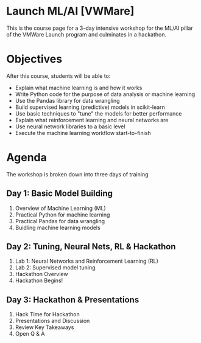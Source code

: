 # Launch ML/AI [VWMare]
This is the course page for a 3-day intensive workshop for the ML/AI pillar of the VMWare Launch program and culminates in a hackathon.


# Objectives
After this course, students will be able to:

- Explain what machine learning is and how it works
- Write Python code for the purpose of data analysis or machine learning
- Use the Pandas library for data wrangling 
- Build supervised learning (predictive) models in scikit-learn
- Use basic techniques to "tune" the models for better performance
- Explain what reinforcement learning and neural networks are
- Use neural network libraries to a basic level
- Execute the machine learning workflow start-to-finish

# Agenda
The workshop is broken down into three days of training

## Day 1: Basic Model Building
1. Overview of Machine Learning (ML)
2. Practical Python for machine learning
3. Practical Pandas for data wrangling
4. Buidling machine learning models

## Day 2: Tuning, Neural Nets, RL & Hackathon
1. Lab 1: Neural Networks and Reinforcement Learning (RL)
2. Lab 2: Supervised model tuning
3. Hackathon Overview
4. Hackathon Begins!

## Day 3: Hackathon & Presentations
1. Hack Time for Hackathon
2. Presentations and Discussion
3. Review Key Takeaways
4. Open Q & A

